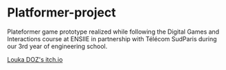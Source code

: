 # Platformer-project
Plateformer game prototype realized while following the Digital Games and Interactions course at ENSIIE in partnership with Télécom SudParis during our 3rd year of engineering school.

[Louka DOZ's itch.io](https://loukadoz.itch.io/plateformer-project)
